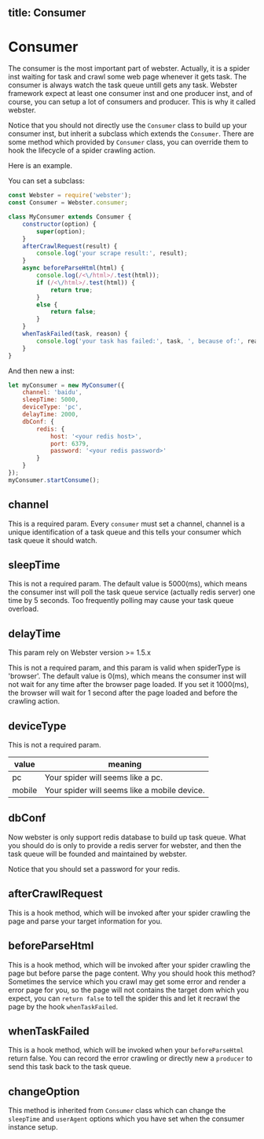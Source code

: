 title: Consumer
---

# Consumer

The consumer is the most important part of webster. Actually, it is a spider inst waiting for task and crawl some web page whenever it gets task. The consumer is always watch the task queue untill gets any task. Webster framework expect at least one consumer inst and one producer inst, and of course, you can setup a lot of consumers and producer. This is why it called webster.

Notice that you should not directly use the `Consumer` class to build up your consumer inst, but inherit a subclass which extends the `Consumer`. There are some method which provided by `Consumer` class, you can override them to hook the lifecycle of a spider crawling action.

Here is an example.

You can set a subclass:
```javascript
const Webster = require('webster');
const Consumer = Webster.consumer;

class MyConsumer extends Consumer {
    constructor(option) {
        super(option);
    }
    afterCrawlRequest(result) {
        console.log('your scrape result:', result);
    }
    async beforeParseHtml(html) {
        console.log(/<\/html>/.test(html));
        if (/<\/html>/.test(html)) {
            return true;
        }
        else {
            return false;
        }
    }
    whenTaskFailed(task, reason) {
        console.log('your task has failed:', task, ', because of:', reason);
    }
}
```

And then new a inst:
``` javascript
let myConsumer = new MyConsumer({
    channel: 'baidu',
    sleepTime: 5000,
    deviceType: 'pc',
    delayTime: 2000,
    dbConf: {
        redis: {
            host: '<your redis host>',
            port: 6379,
            password: '<your redis password>'
        }
    }
});
myConsumer.startConsume();
```

## channel

This is a required param. Every `consumer` must set a channel, channel is a unique identification of a task queue and this tells your consumer which task queue it should watch.

## sleepTime

This is not a required param. The default value is 5000(ms), which means the consumer inst will poll the task queue service (actually redis server) one time by 5 seconds. Too frequently polling may cause your task queue overload.

## delayTime

This param rely on Webster version >= 1.5.x

This is not a required param, and this param is valid when spiderType is 'browser'. The default value is 0(ms), which means the consumer inst will not wait for any time after the browser page loaded. If you set it 1000(ms), the browser will wait for 1 second after the page loaded and before the crawling action.

## deviceType
This is not a required param.

value | meaning
---- | ---
pc | Your spider will seems like a pc.
mobile | Your spider will seems like a mobile device.

## dbConf

Now webster is only support redis database to build up task queue. What you should do is only to provide a redis server for webster, and then the task queue will be founded and maintained by webster.

Notice that you should set a password for your redis.

## afterCrawlRequest

This is a hook method, which will be invoked after your spider crawling the page and parse your target information for you.

## beforeParseHtml

This is a hook method, which will be invoked after your spider crawling the page but before parse the page content. Why you should hook this method? Sometimes the service which you crawl may get some error and render a error page for you, so the page will not contains the target dom which you expect, you can `return false` to tell the spider this and let it recrawl the page by the hook `whenTaskFailed`.

## whenTaskFailed

This is a hook method, which will be invoked when your `beforeParseHtml` return false. You can record the error crawling or directly new a `producer` to send this task back to the task queue.

## changeOption
This method is inherited from `Consumer` class which can change the `sleepTime` and `userAgent` options which you have set when the consumer instance setup.
